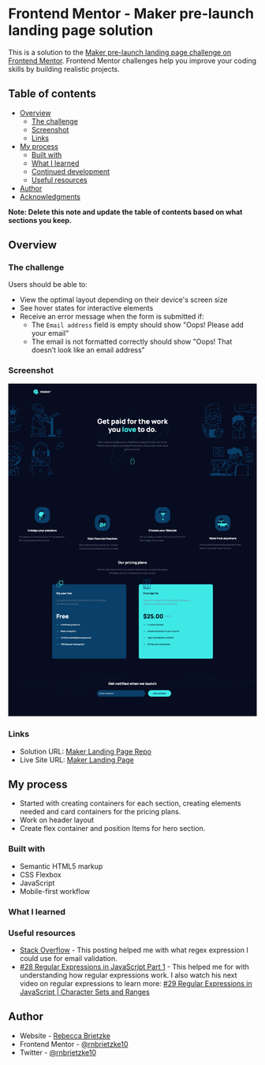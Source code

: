 # Frontend Mentor - Maker pre-launch landing page solution

This is a solution to the [Maker pre-launch landing page challenge on Frontend Mentor](https://www.frontendmentor.io/challenges/maker-prelaunch-landing-page-WVZIJtKLd). Frontend Mentor challenges help you improve your coding skills by building realistic projects.

## Table of contents

- [Overview](#overview)
  - [The challenge](#the-challenge)
  - [Screenshot](#screenshot)
  - [Links](#links)
- [My process](#my-process)
  - [Built with](#built-with)
  - [What I learned](#what-i-learned)
  - [Continued development](#continued-development)
  - [Useful resources](#useful-resources)
- [Author](#author)
- [Acknowledgments](#acknowledgments)

**Note: Delete this note and update the table of contents based on what sections you keep.**

## Overview

### The challenge

Users should be able to:

- View the optimal layout depending on their device's screen size
- See hover states for interactive elements
- Receive an error message when the form is submitted if:
  - The `Email address` field is empty should show "Oops! Please add your email"
  - The email is not formatted correctly should show "Oops! That doesn’t look like an email address"

### Screenshot

![](./screenshot.png)

### Links

- Solution URL: [Maker Landing Page Repo](https://github.com/rnbrietzke10/marker-landing-page)
- Live Site URL: [Maker Landing Page](https://rnbrietzke10.github.io/marker-landing-page/)

## My process

- Started with creating containers for each section, creating elements needed and card containers for the pricing plans.
- Work on header layout
- Create flex container and position Items for hero section.

### Built with

- Semantic HTML5 markup
- CSS Flexbox
- JavaScript
- Mobile-first workflow

### What I learned

### Useful resources

- [Stack Overflow](https://stackoverflow.com/questions/46155/whats-the-best-way-to-validate-an-email-address-in-javascript) - This posting helped me with what regex expression I could use for email validation.
- [#28 Regular Expressions in JavaScript Part 1](https://youtu.be/WeIRHETbcLs) - This helped me for with understanding how regular expressions work. I also watch his next video on regular expressions to learn more: [#29 Regular Expressions in JavaScript | Character Sets and Ranges](https://youtu.be/vBFTQuLgnfg)

## Author

- Website - [Rebecca Brietzke](https://www.your-site.com)
- Frontend Mentor - [@rnbrietzke10](https://www.frontendmentor.io/profile/rnbrietzke10)
- Twitter - [@rnbrietzke10](https://www.twitter.com/rnbrietzke10)
